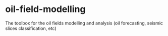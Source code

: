 # oil-field-modelling
The toolbox for the oil fields modelling and analysis (oil forecasting, seismic slices classification, etc)
